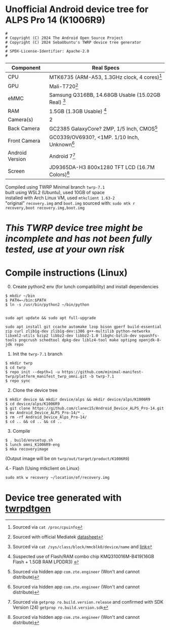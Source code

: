 # Unofficial Android device tree for ALPS Pro 14 (K1006R9)

```
#
# Copyright (C) 2024 The Android Open Source Project
# Copyright (C) 2024 SebaUbuntu's TWRP device tree generator
#
# SPDX-License-Identifier: Apache-2.0
#
```

| Component    | Real Specs |
| -------- | ------- |
| CPU  | MTK6735 (ARM-A53, 1.3GHz clock, 4 cores)[^1]     |
| GPU |  Mali-T720[^2] |
| eMMC | Samsung Q316BB, 14.68GB Usable (15.02GB Real) [^3]  |
| RAM    | 1.5GB (1.3GB Usable) [^6]    |
| Camera(s) | 2 |
| Back Camera | GC2385 GalaxyCore? 2MP, 1/5 Inch, CMOS[^5] |
| Front Camera | GC0339/OV6930?, <1MP. 1/10 Inch, Unknown[^5] |
| Android Version | Android 7[^4] |
| Screen | JD9365DA-H3 800x1280 TFT LCD (16.7M Colors)[^5]|





Compiled using TWRP Minimal branch ```twrp-7.1```\
built using WSL2 (Ubuntu), used 10GB of space \
installed with Arch Linux VM, used ```mtkclient 1.63-2``` \
"original" ```recovery.img``` and ```boot.img``` sourced with:
```sudo mtk r recovery,boot recovery.img,boot.img```

# ***This TWRP device tree might be incomplete and has not been fully tested, use at your own risk***

# Compile instructions (Linux)
0. Create python2 env (for lunch compatibility) and install dependencies
```
$ mkdir ~/bin
$ PATH=~/bin:$PATH
$ ln -s /usr/bin/python2 ~/bin/python
```

```

sudo apt update && sudo apt full-upgrade

sudo apt install git ccache automake lzop bison gperf build-essential zip curl zlib1g-dev zlib1g-dev:i386 g++-multilib python-networkx libxml2-utils bzip2 libbz2-dev libbz2-1.0 libghc-bzlib-dev squashfs-tools pngcrush schedtool dpkg-dev liblz4-tool make optipng openjdk-8-jdk repo

```


1. Init the ```twrp-7.1``` branch
```
$ mkdir twrp
$ cd twrp
$ repo init --depth=1 -u https://github.com/minimal-manifest-twrp/platform_manifest_twrp_omni.git -b twrp-7.1
$ repo sync
```

2. Clone the device tree
```
$ mkdir device && mkdir device/alps && mkdir device/alps/K1006R9
$ cd device/alps/K1006R9
$ git clone https://github.com/clanec15/Android_Device_ALPS_Pro-14.git
$ mv Android_Device_ALPS_Pro-14/* .
$ rm -rf Android_Device_Alps_Pro-14/
$ cd .. && cd .. && cd ..
```

3. Compile
```
$ . build/envsetup.sh
$ lunch omni_K1006R9-eng
$ mka recoveryimage
```
(Output image will be on ```twrp/out/target/product/K1006R9```)

4.- Flash (Using mtkclient on Linux)

```
sudo mtk w recovery ~/location/of/recovery.img
```

# Device tree generated with [twrpdtgen](https://github.com/twrpdtgen/twrpdtgen)

[^1]: Sourced via ```cat /proc/cpuinfo```
[^2]: Sourced with official Mediatek [datasheet](https://www.mediatek.com/products/smartphones-2/mt6735)
[^3]: Sourced via ```cat /sys/class/block/mmcblk0/device/name``` and [link](https://forum.gsmhosting.com/vbb/f664/g532m-boot-repair-done-again-thanks-medusa-team-2565794/)
[^4]: Sourced via ```getprop ro.build.version.release``` and confirmed with SDK Version (24) ```getprop ro.build.version.sdk```
[^5]: Sourced via hidden app ```com.zte.engineer``` (Won't and cannot distribute)
[^6]: Suspected use of Flash/RAM combo chip KMQ310016M-B419(16GB Flash + 1.5GB RAM LPDDR3) [^5]

